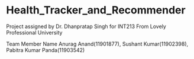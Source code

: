 # Health_Tracker_and_Recommender
Project assigned by Dr. Dhanpratap Singh for INT213 From Lovely Professional University

Team Member Name
Anurag Anand(11901877), Sushant Kumar(11902398), Pabitra Kumar Panda(11903542)
